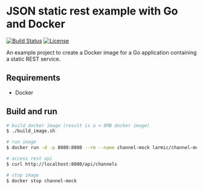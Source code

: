 # JSON static rest example with Go and Docker

[![Build Status](https://travis-ci.org/larmic/rest-json-with-go-in-docker.svg?branch=master)](https://travis-ci.org/larmic/rest-json-with-go-in-docker)
[![License](https://img.shields.io/badge/License-Apache%202.0-blue.svg)](https://opensource.org/licenses/Apache-2.0)

An example project to create a Docker image for a Go application containing a static REST service.

## Requirements

* Docker 

## Build and run

```sh 
# build docker image (result is a < 8MB docker image)
$ ./build_image.sh

# run image
$ docker run -d -p 8080:8080 --rm --name channel-mock larmic/channel-mock

# access rest api
$ curl http://localhost:8080/api/channels

# stop image
$ docker stop channel-mock
```
